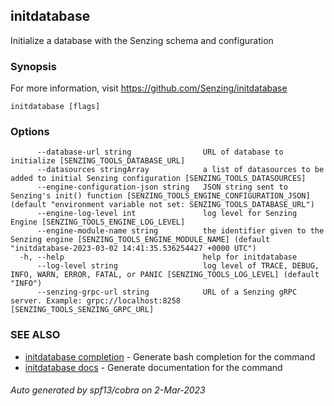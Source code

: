 ## initdatabase

Initialize a database with the Senzing schema and configuration

### Synopsis

For more information, visit https://github.com/Senzing/initdatabase

```
initdatabase [flags]
```

### Options

```
      --database-url string                URL of database to initialize [SENZING_TOOLS_DATABASE_URL]
      --datasources stringArray            a list of datasources to be added to initial Senzing configuration [SENZING_TOOLS_DATASOURCES]
      --engine-configuration-json string   JSON string sent to Senzing's init() function [SENZING_TOOLS_ENGINE_CONFIGURATION_JSON] (default "environment variable not set: SENZING_TOOLS_DATABASE_URL")
      --engine-log-level int               log level for Senzing Engine [SENZING_TOOLS_ENGINE_LOG_LEVEL]
      --engine-module-name string          the identifier given to the Senzing engine [SENZING_TOOLS_ENGINE_MODULE_NAME] (default "initdatabase-2023-03-02 14:41:35.536254427 +0000 UTC")
  -h, --help                               help for initdatabase
      --log-level string                   log level of TRACE, DEBUG, INFO, WARN, ERROR, FATAL, or PANIC [SENZING_TOOLS_LOG_LEVEL] (default "INFO")
      --senzing-grpc-url string            URL of a Senzing gRPC server. Example: grpc://localhost:8258 [SENZING_TOOLS_SENZING_GRPC_URL]
```

### SEE ALSO

* [initdatabase completion](initdatabase_completion.md)	 - Generate bash completion for the command
* [initdatabase docs](initdatabase_docs.md)	 - Generate documentation for the command

###### Auto generated by spf13/cobra on 2-Mar-2023
